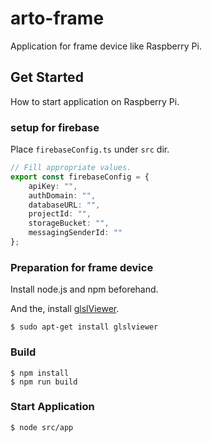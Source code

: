 # arto-frame
Application for frame device like Raspberry Pi.

## Get Started
How to start application on Raspberry Pi.

### setup for firebase
Place `firebaseConfig.ts` under `src` dir.
```typescript
// Fill appropriate values.
export const firebaseConfig = {
    apiKey: "",
    authDomain: "",
    databaseURL: "",
    projectId: "",
    storageBucket: "",
    messagingSenderId: ""
};
```

### Preparation for frame device
Install node.js and npm beforehand.  

And the, install [glslViewer](https://github.com/patriciogonzalezvivo/glslViewer).
```
$ sudo apt-get install glslviewer
```

### Build
```
$ npm install
$ npm run build
```

### Start Application
```
$ node src/app
```